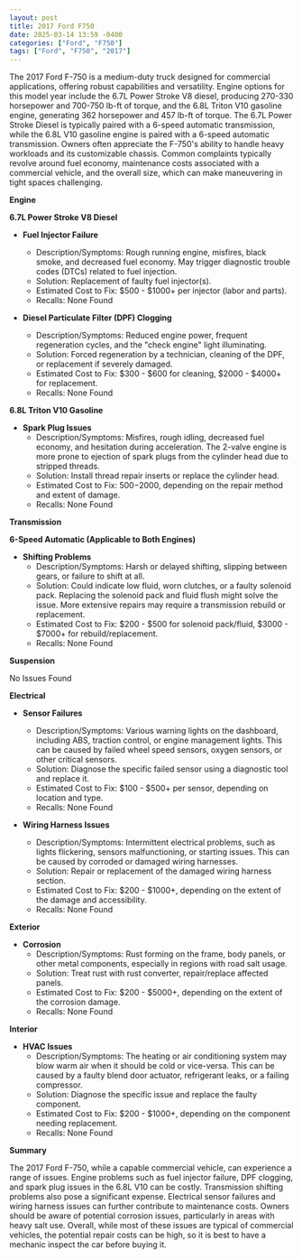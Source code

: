 ```yaml
---
layout: post
title: 2017 Ford F750
date: 2025-03-14 13:59 -0400
categories: ["Ford", "F750"]
tags: ["Ford", "F750", "2017"]
---
```

The 2017 Ford F-750 is a medium-duty truck designed for commercial applications, offering robust capabilities and versatility. Engine options for this model year include the 6.7L Power Stroke V8 diesel, producing 270-330 horsepower and 700-750 lb-ft of torque, and the 6.8L Triton V10 gasoline engine, generating 362 horsepower and 457 lb-ft of torque. The 6.7L Power Stroke Diesel is typically paired with a 6-speed automatic transmission, while the 6.8L V10 gasoline engine is paired with a 6-speed automatic transmission. Owners often appreciate the F-750's ability to handle heavy workloads and its customizable chassis. Common complaints typically revolve around fuel economy, maintenance costs associated with a commercial vehicle, and the overall size, which can make maneuvering in tight spaces challenging.

**Engine**

**6.7L Power Stroke V8 Diesel**

*   **Fuel Injector Failure**
    *   Description/Symptoms: Rough running engine, misfires, black smoke, and decreased fuel economy. May trigger diagnostic trouble codes (DTCs) related to fuel injection.
    *   Solution: Replacement of faulty fuel injector(s).
    *   Estimated Cost to Fix: $500 - $1000+ per injector (labor and parts).
    *   Recalls: None Found

*   **Diesel Particulate Filter (DPF) Clogging**
    *   Description/Symptoms: Reduced engine power, frequent regeneration cycles, and the "check engine" light illuminating.
    *   Solution: Forced regeneration by a technician, cleaning of the DPF, or replacement if severely damaged.
    *   Estimated Cost to Fix: $300 - $600 for cleaning, $2000 - $4000+ for replacement.
    *   Recalls: None Found

**6.8L Triton V10 Gasoline**

*   **Spark Plug Issues**
    *   Description/Symptoms: Misfires, rough idling, decreased fuel economy, and hesitation during acceleration. The 2-valve engine is more prone to ejection of spark plugs from the cylinder head due to stripped threads.
    *   Solution: Install thread repair inserts or replace the cylinder head.
    *   Estimated Cost to Fix: $500-$2000, depending on the repair method and extent of damage.
    *   Recalls: None Found

**Transmission**

**6-Speed Automatic (Applicable to Both Engines)**

*   **Shifting Problems**
    *   Description/Symptoms: Harsh or delayed shifting, slipping between gears, or failure to shift at all.
    *   Solution: Could indicate low fluid, worn clutches, or a faulty solenoid pack. Replacing the solenoid pack and fluid flush might solve the issue. More extensive repairs may require a transmission rebuild or replacement.
    *   Estimated Cost to Fix: $200 - $500 for solenoid pack/fluid, $3000 - $7000+ for rebuild/replacement.
    *   Recalls: None Found

**Suspension**

No Issues Found

**Electrical**

*   **Sensor Failures**
    *   Description/Symptoms: Various warning lights on the dashboard, including ABS, traction control, or engine management lights. This can be caused by failed wheel speed sensors, oxygen sensors, or other critical sensors.
    *   Solution: Diagnose the specific failed sensor using a diagnostic tool and replace it.
    *   Estimated Cost to Fix: $100 - $500+ per sensor, depending on location and type.
    *   Recalls: None Found

*   **Wiring Harness Issues**
    *   Description/Symptoms: Intermittent electrical problems, such as lights flickering, sensors malfunctioning, or starting issues. This can be caused by corroded or damaged wiring harnesses.
    *   Solution: Repair or replacement of the damaged wiring harness section.
    *   Estimated Cost to Fix: $200 - $1000+, depending on the extent of the damage and accessibility.
    *   Recalls: None Found

**Exterior**

*   **Corrosion**
    *   Description/Symptoms: Rust forming on the frame, body panels, or other metal components, especially in regions with road salt usage.
    *   Solution: Treat rust with rust converter, repair/replace affected panels.
    *   Estimated Cost to Fix: $200 - $5000+, depending on the extent of the corrosion damage.
    *   Recalls: None Found

**Interior**

*   **HVAC Issues**
    *   Description/Symptoms: The heating or air conditioning system may blow warm air when it should be cold or vice-versa. This can be caused by a faulty blend door actuator, refrigerant leaks, or a failing compressor.
    *   Solution: Diagnose the specific issue and replace the faulty component.
    *   Estimated Cost to Fix: $200 - $1000+, depending on the component needing replacement.
    *   Recalls: None Found

**Summary**

The 2017 Ford F-750, while a capable commercial vehicle, can experience a range of issues. Engine problems such as fuel injector failure, DPF clogging, and spark plug issues in the 6.8L V10 can be costly. Transmission shifting problems also pose a significant expense. Electrical sensor failures and wiring harness issues can further contribute to maintenance costs. Owners should be aware of potential corrosion issues, particularly in areas with heavy salt use. Overall, while most of these issues are typical of commercial vehicles, the potential repair costs can be high, so it is best to have a mechanic inspect the car before buying it.

